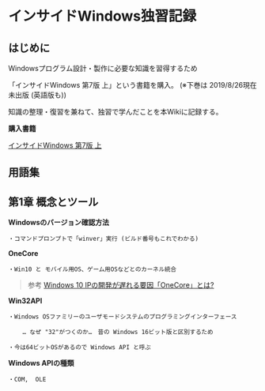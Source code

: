 # インサイドWindows独習記録

## はじめに
Windowsプログラム設計・製作に必要な知識を習得するため

「インサイドWindows 第7版 上」という書籍を購入。 (※下巻は 2019/8/26現在未出版 (英語版も))

知識の整理・復習を兼ねて、独習で学んだことを本Wikiに記録する。
 
**購入書籍**

[インサイドWindows 第7版 上](https://www.amazon.co.jp/dp/4822253570)


## 用語集
## 第1章 概念とツール
 
**Windowsのバージョン確認方法**

    ・コマンドプロンプトで「winver」実行 (ビルド番号もこれでわかる)
 
**OneCore**

    ・Win10 と モバイル用OS、ゲーム用OSなどとのカーネル統合
    
> 参考
>[ Windows 10 IPの開発が遅れる要因「OneCore」とは?](https://news.mynavi.jp/article/20160201-windows10report/)
 
**Win32API**

    ・Windows OSファミリーのユーザモードシステムのプログラミングインターフェース

        … なぜ "32"がつくのか…　昔の Windows 16ビット版と区別するため
 
    ・今は64ビットOSがあるので Windows API と呼ぶ
    
**Windows APIの種類**

    ・COM,  OLE
   
<!-- 
第2章 システムアーキテクチャ
第3章 プロセスとジョブ
第4章 スレッド
第5章 メモリ管理
第6章 I/Oシステム
第7章 セキュリティ



### Markdown

Markdown is a lightweight and easy-to-use syntax for styling your writing. It includes conventions for

```markdown
Syntax highlighted code block

# Header 1
## Header 2
### Header 3

- Bulleted
- List

1. Numbered
2. List

**Bold** and _Italic_ and `Code` text

[Link](url) and ![Image](src)
```

For more details see [GitHub Flavored Markdown](https://guides.github.com/features/mastering-markdown/).

### Jekyll Themes

Your Pages site will use the layout and styles from the Jekyll theme you have selected in your [repository settings](https://github.com/Yingli1981/InsideWindows/settings). The name of this theme is saved in the Jekyll `_config.yml` configuration file.

### Support or Contact

Having trouble with Pages? Check out our [documentation](https://help.github.com/categories/github-pages-basics/) or [contact support](https://github.com/contact) and we’ll help you sort it out.

-->
